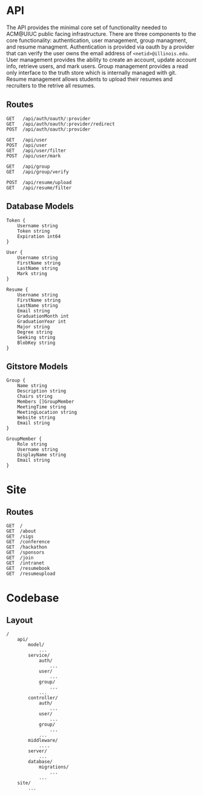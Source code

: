 # API

The API provides the minimal core set of functionality needed to ACM@UIUC public facing infrastructure. There are three components to the core functionality: authentication, user management, group managment, and resume managment. Authentication is provided via oauth by a provider that can verify the user owns the email address of `<netid>@illinois.edu`. User management provides the ability to create an account, update account info, retrieve users, and mark users. Group management provides a read only interface to the truth store which is internally managed with git. Resume management allows students to upload their resumes and recruiters to the retrive all resumes.

## Routes
```
GET   /api/auth/oauth/:provider
GET   /api/auth/oauth/:provider/redirect
POST  /api/auth/oauth/:provider

GET   /api/user
POST  /api/user
GET   /api/user/filter
POST  /api/user/mark

GET   /api/group
GET   /api/group/verify

POST  /api/resume/upload
GET   /api/resume/filter
```

## Database Models
```
Token {
	Username string
	Token string
	Expiration int64
}

User {
	Username string
	FirstName string
	LastName string
	Mark string
}

Resume {
	Username string
	FirstName string
	LastName string
	Email string
	GraduationMonth int
	GraduationYear int
	Major string
	Degree string
	Seeking string
	BlobKey string
}
```

## Gitstore Models
```
Group {
	Name string
	Description string
	Chairs string
	Members []GroupMember
	MeetingTime string
	MeetingLocation string
	Website string
	Email string
}

GroupMember {
	Role string
	Username string
	DisplayName string
	Email string
}
```

# Site

## Routes
```
GET  /
GET  /about
GET  /sigs
GET  /conference
GET  /hackathon
GET  /sponsors
GET  /join
GET  /intranet
GET  /resumebook
GET  /resumeupload
```

# Codebase

## Layout
```
/
	api/
		model/
			...
		service/
			auth/
				...
			user/
				...
			group/
				...
			...
		controller/
			auth/
				...
			user/
				...
			group/
				...
			...
		middleware/
			....
		server/
			...
		database/
			migrations/
				...
			...
	site/
		...
```

